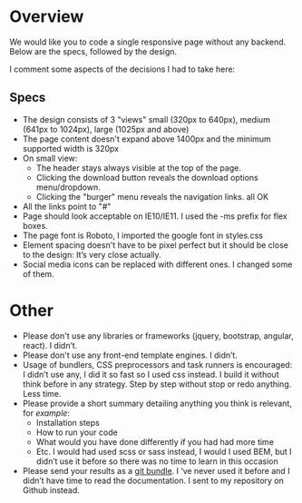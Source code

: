 # Overview
We would like you to code a single responsive page  without any backend. Below are the specs, followed by the design.

I comment some aspects of the decisions I had to take here:


## Specs
- The design consists of 3 "views" small (320px to 640px), medium (641px to 1024px), large (1025px and above)
- The page content doesn't expand above 1400px and the minimum supported width is 320px
- On small view:
  * The header stays always visible at the top of the page. 
  * Clicking the download button reveals the download options menu/dropdown.
  * Clicking the "burger" menu reveals the navigation links.
	all OK
- All the links point to "#"
- Page should look acceptable on IE10/IE11.
	I used the -ms prefix for flex boxes.
- The page font is Roboto,
	I imported the google font in styles.css
- Element spacing doesn't have to be pixel perfect but it should be close to the design:
	It’s very close actually.
- Social media icons can be replaced with different ones.
	I changed some of them.

# Other

- Please don't use any libraries or frameworks (jquery, bootstrap, angular, react). 
	I didn’t.
- Please don't use any front-end template engines. 
	I didn’t.
- Usage of bundlers, CSS preprocessors and task runners is encouraged: 
	I didn’t use any, I did it so fast so I used css instead. I build it without think before in any 	strategy. Step by step without stop or redo anything. Less time.
- Please provide a short summary detailing anything you think is relevant, for _example_:
  - Installation steps
  - How to run your code
  - What would you have done differently if you had had more time
  - Etc.
 	I would had used scss or sass instead, I would I used BEM, but I didn’t use it before so there was no time to learn in this occasion 
- Please send your results as a [git bundle](https://git-scm.com/docs/git-bundle).
	I ‘ve never used it before and I didn’t have time to read the documentation. I sent to my 		repository on Github instead. 

